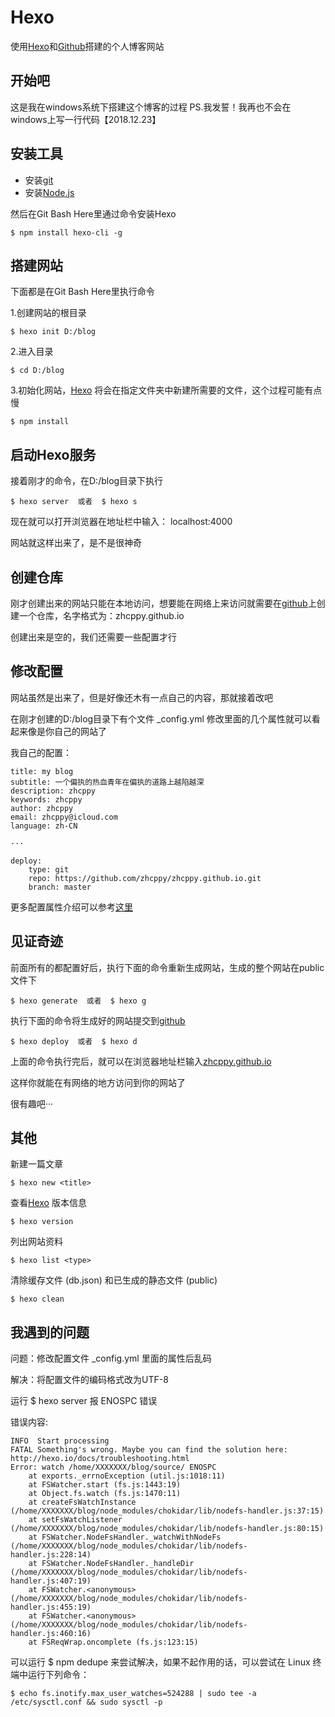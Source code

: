 # Hexo

使用[Hexo](https://hexo.io/zh-cn/)和[Github](https://github.com)搭建的个人博客网站

## 开始吧
这是我在windows系统下搭建这个博客的过程
PS.我发誓！我再也不会在windows上写一行代码【2018.12.23】

## 安装工具
- 安装[git](https://git-scm.com/)
- 安装[Node.js](https://nodejs.org/en/)

然后在Git Bash Here里通过命令安装Hexo

    $ npm install hexo-cli -g

## 搭建网站

下面都是在Git Bash Here里执行命令

1.创建网站的根目录

    $ hexo init D:/blog

2.进入目录

    $ cd D:/blog

3.初始化网站，[Hexo](https://hexo.io/zh-cn/) 将会在指定文件夹中新建所需要的文件，这个过程可能有点慢

    $ npm install

## 启动Hexo服务

接着刚才的命令，在D:/blog目录下执行

    $ hexo server  或者  $ hexo s

现在就可以打开浏览器在地址栏中输入： localhost:4000

网站就这样出来了，是不是很神奇

## 创建仓库

刚才创建出来的网站只能在本地访问，想要能在网络上来访问就需要在[github](https://github.com)上创建一个仓库，名字格式为：zhcppy.github.io

创建出来是空的，我们还需要一些配置才行

## 修改配置

网站虽然是出来了，但是好像还木有一点自己的内容，那就接着改吧

在刚才创建的D:/blog目录下有个文件 _config.yml 修改里面的几个属性就可以看起来像是你自己的网站了

我自己的配置：

    title: my blog
    subtitle: 一个偏执的热血青年在偏执的道路上越陷越深
    description: zhcppy
    keywords: zhcppy
    author: zhcppy
    email: zhcppy@icloud.com
    language: zh-CN

	···

	deploy:
  		type: git
  		repo: https://github.com/zhcppy/zhcppy.github.io.git
  		branch: master


更多配置属性介绍可以参考[这里](https://hexo.io/zh-cn/docs/configuration.html)


## 见证奇迹

前面所有的都配置好后，执行下面的命令重新生成网站，生成的整个网站在public文件下

    $ hexo generate  或者  $ hexo g

执行下面的命令将生成好的网站提交到[github](https://github.com)

    $ hexo deploy  或者  $ hexo d

上面的命令执行完后，就可以在浏览器地址栏输入[zhcppy.github.io](zhcppy.github.io)

这样你就能在有网络的地方访问到你的网站了

很有趣吧···

## 其他

新建一篇文章

    $ hexo new <title>

查看[Hexo](https://hexo.io/zh-cn/) 版本信息

    $ hexo version

列出网站资料

    $ hexo list <type>

清除缓存文件 (db.json) 和已生成的静态文件 (public)

    $ hexo clean


## 我遇到的问题

问题：修改配置文件 _config.yml 里面的属性后乱码

解决：将配置文件的编码格式改为UTF-8

运行 $ hexo server 报 ENOSPC 错误

错误内容:

    INFO  Start processing
    FATAL Something's wrong. Maybe you can find the solution here: http://hexo.io/docs/troubleshooting.html
    Error: watch /home/XXXXXXX/blog/source/ ENOSPC
        at exports._errnoException (util.js:1018:11)
        at FSWatcher.start (fs.js:1443:19)
        at Object.fs.watch (fs.js:1470:11)
        at createFsWatchInstance (/home/XXXXXXX/blog/node_modules/chokidar/lib/nodefs-handler.js:37:15)
        at setFsWatchListener (/home/XXXXXXX/blog/node_modules/chokidar/lib/nodefs-handler.js:80:15)
        at FSWatcher.NodeFsHandler._watchWithNodeFs (/home/XXXXXXX/blog/node_modules/chokidar/lib/nodefs-handler.js:228:14)
        at FSWatcher.NodeFsHandler._handleDir (/home/XXXXXXX/blog/node_modules/chokidar/lib/nodefs-handler.js:407:19)
        at FSWatcher.<anonymous> (/home/XXXXXXX/blog/node_modules/chokidar/lib/nodefs-handler.js:455:19)
        at FSWatcher.<anonymous> (/home/XXXXXXX/blog/node_modules/chokidar/lib/nodefs-handler.js:460:16)
        at FSReqWrap.oncomplete (fs.js:123:15)

可以运行 $ npm dedupe 来尝试解决，如果不起作用的话，可以尝试在 Linux 终端中运行下列命令：

    $ echo fs.inotify.max_user_watches=524288 | sudo tee -a /etc/sysctl.conf && sudo sysctl -p
